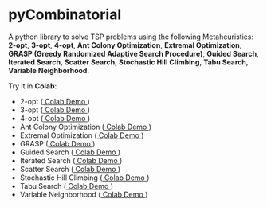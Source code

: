 # pyCombinatorial
A python library to solve TSP problems using the following Metaheuristics: **2-opt**, **3-opt**, **4-opt**, **Ant Colony Optimization**, **Extremal Optimization**, **GRASP (Greedy Randomized Adaptive Search Procedure)**, **Guided Search**, **Iterated Search**, **Scatter Search**, **Stochastic Hill Climbing**, **Tabu Search**, **Variable Neighborhood**.

Try it in **Colab**:

- 2-opt ([ Colab Demo ]())
- 3-opt ([ Colab Demo ]())
- 4-opt ([ Colab Demo ]())
- Ant Colony Optimization ([ Colab Demo ](https://colab.research.google.com/drive/1O2qogrjE4mZUZX3nsSxw43crumlBnd-D?usp=sharing))
- Extremal Optimization ([ Colab Demo ]())
- GRASP ([ Colab Demo ]())
- Guided Search ([ Colab Demo ]())
- Iterated Search ([ Colab Demo ]())
- Scatter Search ([ Colab Demo ]())
- Stochastic Hill Climbing ([ Colab Demo ]())
- Tabu Search ([ Colab Demo ]())
- Variable Neighborhood ([ Colab Demo ]())
